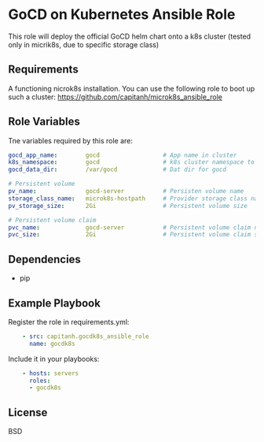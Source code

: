 GoCD on Kubernetes Ansible Role
===============================
This role will deploy the official GoCD helm chart onto a k8s cluster (tested only in micrik8s, due to specific storage class)

Requirements
------------
A functioning nicrok8s installation. You can use the following role to boot up such a cluster:
https://github.com/capitanh/microk8s_ansible_role

Role Variables
--------------
Tne variables required by this role are:
```yaml
gocd_app_name:        gocd                  # App name in cluster
k8s_namespace:        gocd                  # k8s cluster namespace to deploy pods under
gocd_data_dir:        /var/gocd             # Dat dir for gocd

# Persistent volume
pv_name:              gocd-server           # Persisten volume name
storage_class_name:   microk8s-hostpath     # Provider storage class name
pv_storage_size:      2Gi                   # Persistent volume size

# Persistent volume claim
pvc_name:             gocd-server           # Persistent volume claim name
pvc_size:             2Gi                   # Persistent volume claim size
```

Dependencies
------------
* pip

Example Playbook
----------------
Register the role in requirements.yml:
```yaml
    - src: capitanh.gocdk8s_ansible_role
      name: gocdk8s
```
Include it in your playbooks:
```yaml
    - hosts: servers
      roles:
      - gocdk8s
```

License
-------
BSD

